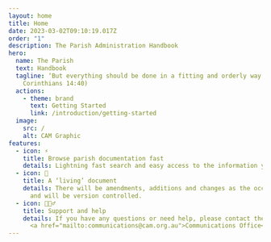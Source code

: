 ```yaml
---
layout: home
title: Home
date: 2023-03-02T09:10:19.017Z
order: "1"
description: The Parish Administration Handbook
hero:
  name: The Parish
  text: Handbook
  tagline: ‘But everything should be done in a fitting and orderly way.’ (1
    Corinthians 14:40)
  actions:
    - theme: brand
      text: Getting Started
      link: /introduction/getting-started
  image:
    src: /
    alt: CAM Graphic
features:
  - icon: ⚡️
    title: Browse parish documentation fast
    details: Lightning fast search and easy access to the information your parish needs.
  - icon: 📝
    title: A ‘living’ document
    details: There will be amendments, additions and changes as the occasion demands
      and will be version controlled.
  - icon: 🙋🏻‍♂️
    title: Support and help
    details: If you have any questions or need help, please contact the Archdiocese
      <a href="mailto:communications@cam.org.au">Communications Office</a>.
---
```


<script setup>
  if (window.netlifyIdentity) {
    window.netlifyIdentity.on("init", user => {
      if (!user) {
        window.netlifyIdentity.on("login", () => {
          document.location.href = "/admin/";
        });
      }
    });
  }
</script>
